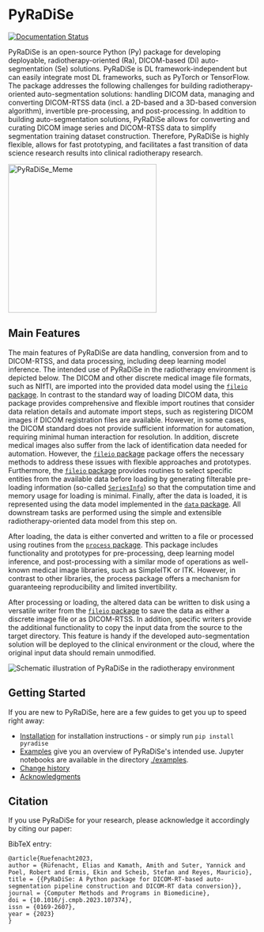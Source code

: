 PyRaDiSe
========

[![Documentation Status](https://readthedocs.org/projects/pyradise/badge/?version=latest)](https://pyradise.readthedocs.io/en/latest/?badge=latest)

PyRaDiSe is an open-source Python (Py) package for developing deployable, radiotherapy-oriented (Ra), DICOM-based (Di) 
auto-segmentation (Se) solutions. PyRaDiSe is DL framework-independent but can easily integrate most DL frameworks, 
such as PyTorch or TensorFlow. The package addresses the following challenges for building radiotherapy-oriented 
auto-segmentation solutions: handling DICOM data, managing and converting DICOM-RTSS data (incl. a 2D-based and 
a 3D-based conversion algorithm), invertible pre-processing, and post-processing. In addition to building 
auto-segmentation solutions, PyRaDiSe allows for converting and curating DICOM image series and DICOM-RTSS data to 
simplify segmentation training dataset construction. Therefore, PyRaDiSe is highly flexible, allows for fast 
prototyping, and facilitates a fast transition of data science research results into clinical radiotherapy research.

<img alt="PyRaDiSe_Meme" src="https://github.com/ubern-mia/pyradise/raw/main/docs/_static/meme.jpg" width="300">

Main Features
-------------
The main features of PyRaDiSe are data handling, conversion from and to DICOM-RTSS, and data processing, including deep 
learning model inference. The intended use of PyRaDiSe in the radiotherapy environment is depicted below. The 
DICOM and other discrete medical image file formats, such as NIfTI, are imported into the provided data model using 
the [`fileio` package](https://pyradise.readthedocs.io/en/latest/reference/pyradise.fileio.html). In contrast to the 
standard way of loading DICOM data, this package provides comprehensive and flexible import routines that consider 
data relation details and automate import steps, such as registering DICOM images if DICOM registration files are 
available. However, in some cases, the DICOM standard does not provide sufficient information for automation, 
requiring minimal human interaction for resolution. In addition, discrete medical images also suffer from the lack of 
identification data needed for automation. However, the [`fileio` package](https://pyradise.readthedocs.io/en/latest/reference/pyradise.fileio.html) 
package offers the necessary methods to address these issues with flexible approaches and prototypes. Furthermore, 
the [`fileio` package](https://pyradise.readthedocs.io/en/latest/reference/pyradise.fileio.html) provides 
routines to select specific entities from the available data before loading by generating filterable pre-loading 
information (so-called [`SeriesInfo`](https://pyradise.readthedocs.io/en/latest/reference/pyradise.fileio.series_info.html#pyradise.fileio.series_info.SeriesInfo))
so that the computation time and memory usage for loading is minimal. Finally, after the data is loaded, it is 
represented using the data model implemented in the [`data` package](https://pyradise.readthedocs.io/en/latest/reference/pyradise.data.html). 
All downstream tasks are performed using the simple and extensible radiotherapy-oriented data model from this step on.

After loading, the data is either converted and written to a file or processed using routines from the 
[`process` package](https://pyradise.readthedocs.io/en/latest/reference/pyradise.process.html). This package includes 
functionality and prototypes for pre-processing, deep learning model inference, and post-processing with a similar mode 
of operations as well-known medical image libraries, such as SimpleITK or ITK. However, in contrast to other libraries, 
the process package offers a mechanism for guaranteeing reproducibility and limited invertibility.

After processing or loading, the altered data can be written to disk using a versatile writer from the 
[`fileio` package](https://pyradise.readthedocs.io/en/latest/reference/pyradise.fileio.html) to save the data as either 
a discrete image file or as DICOM-RTSS. In addition, specific writers provide the additional functionality to copy 
the input data from the source to the target directory. This feature is handy if the developed auto-segmentation 
solution will be deployed to the clinical environment or the cloud, where the original input data should remain 
unmodified.

<img src="https://github.com/ubern-mia/pyradise/raw/main/docs/_static/architecture_overview_v2.png" alt="Schematic illustration of PyRaDiSe in the radiotherapy environment">


Getting Started
---------------

If you are new to PyRaDiSe, here are a few guides to get you up to speed right away:

 - [Installation](https://pyradise.readthedocs.io/en/latest/installation.html) for installation instructions - or simply run `pip install pyradise`
 - [Examples](https://pyradise.readthedocs.io/en/latest/examples.html) give you an overview of PyRaDiSe's intended use. Jupyter notebooks are available in the directory [./examples](https://github.com/ubern-mia/pyradise/tree/main/examples/).
 - [Change history](https://pyradise.readthedocs.io/en/latest/change_history.html)
 - [Acknowledgments](https://pyradise.readthedocs.io/en/latest/acknowledgment.html)


Citation
--------

If you use PyRaDiSe for your research, please acknowledge it accordingly by citing our paper:

BibTeX entry:

    @article{Ruefenacht2023,
    author = {Rüfenacht, Elias and Kamath, Amith and Suter, Yannick and Poel, Robert and Ermis, Ekin and Scheib, Stefan and Reyes, Mauricio},
    title = {{PyRaDiSe: A Python package for DICOM-RT-based auto-segmentation pipeline construction and DICOM-RT data conversion}},
    journal = {Computer Methods and Programs in Biomedicine},
    doi = {10.1016/j.cmpb.2023.107374},
    issn = {0169-2607},
    year = {2023}
    }
